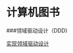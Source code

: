 # 计算机图书


###领域驱动设计（DDD)

<a href="https://drfs.ctcontents.com/file/37202220/594462890/e6bd43/%E9%A2%86%E5%9F%9F%E9%A9%B1%E5%8A%A8%E8%AE%BE%E8%AE%A1/%E5%AE%9E%E7%8E%B0%E9%A2%86%E5%9F%9F%E9%A9%B1%E5%8A%A8%E8%AE%BE%E8%AE%A1_%E5%AE%8C%E6%95%B4%E6%89%AB%E6%8F%8F%E7%89%88%28%E7%99%BE%E5%BA%A6%E4%BA%91%29.txt" target="_blank">实现领域驱动设计</a><br/>
